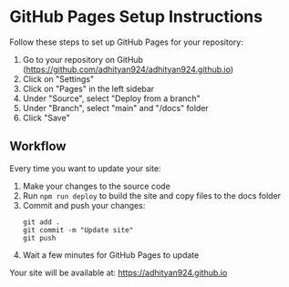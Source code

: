 # GitHub Pages Setup Instructions

Follow these steps to set up GitHub Pages for your repository:

1. Go to your repository on GitHub (https://github.com/adhityan924/adhityan924.github.io)
2. Click on "Settings"
3. Click on "Pages" in the left sidebar
4. Under "Source", select "Deploy from a branch"
5. Under "Branch", select "main" and "/docs" folder
6. Click "Save"

## Workflow

Every time you want to update your site:

1. Make your changes to the source code
2. Run `npm run deploy` to build the site and copy files to the docs folder
3. Commit and push your changes:
   ```
   git add .
   git commit -m "Update site"
   git push
   ```
4. Wait a few minutes for GitHub Pages to update

Your site will be available at: https://adhityan924.github.io 